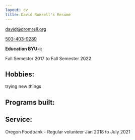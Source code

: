 ```yaml
---
layout: cv
title: David Romrell's Resume
---
```


<a href="mailto:david@dromrell.org">david@dromrell.org</a>

<a href="tel:5034039289">503-403-9289</a>


<!--I enjoy service and care for others.  -->


<!-- create these pages and accounts 
| <a href="https://byuidatascience.github.io/development.html">Data Science Program</a>
| <a href="https://www.linkedin.com/groups/13537407/">LinkedIn</a>
| <a href="https://github.com/byuids-resumes">GitHub</a>
</div>
-->
 
<!-- https://www.monique.tech/the-art-of-markdown -->

__Education BYU-i:__

Fall Semester 2017 to Fall Semester 2022


<!--## Projects examples -->
<!--
- Worked on novel methods for soil sampling to reduce laboratory measurements
- Used R and Visual Sample Plan to establish new sampling algorithms
- Published a journal article in Environmental Quality.
-->

<!--### Data Science -->

<!--
`April 2027 - June 2027`
__Westmark Credit Union__, Consultant

- Developed a predicted model to support Westmark in custumer conversion from dealer loans.
- Used R and Python to build a machine learning model using CatBoost in Python and the Tidyverse for data visualization and munging. 
- Improved previous model development to over 85% balanced accuracy. Expect model to be implemented in Westmark business practices.
-->
<!--
`September 2027 - April 2028`
__Good2Go__, Consultant

- Built product ordering and supply predictive algorithms for chips and beverages categories
- Established standardized SQL calls and connections for PowerBI dashboards
- Found over $35k in waste and saved over 200 annual hours of store quality control work 
-->
## Hobbies:
trying new things

## Programs built:

<!-- redirect to actual code -->

## Service:

Oregon Foodbank - Regular volunteer 
Jan 2018 to July 2021
<!-- ### Footer

Last updated: May 2013 -->


